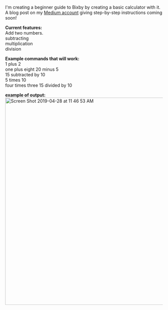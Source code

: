 I'm creating a beginner guide to Bixby by creating a basic calculator with it. A blog post on my [Medium account](https://medium.com/@jamierobertdawson) giving step-by-step instructions coming soon!

**Current features:</br>**
Add two numbers.</br>
subtracting <br>
multiplication </br>
division </br>

**Example commands that will work:**</br>
1 plus 2</br>
one plus eight
20 minus 5  </br>
15 subtracted by 10</br>
5 times 10</br>
four times three
15 divided by 10</br>

**example of output:</br>**
<img width="661" alt="Screen Shot 2019-04-28 at 11 46 53 AM" src="https://user-images.githubusercontent.com/16840579/56868744-6537f180-69ab-11e9-9adc-e7c67ef6ba3b.png">

